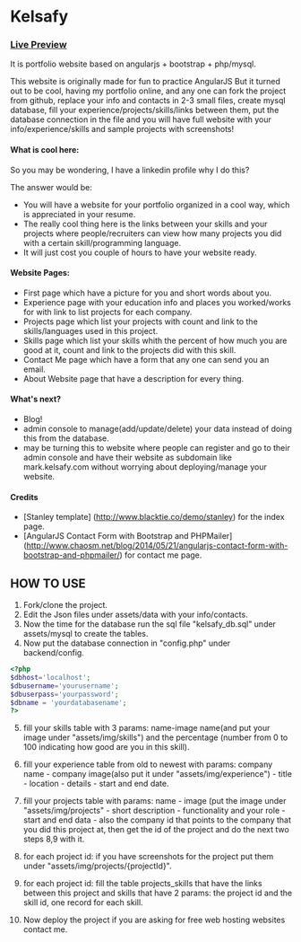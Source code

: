 # Kelsafy
### [Live Preview](http://kelsafy.com)

It is portfolio website based on angularjs + bootstrap + php/mysql.

This website is originally made for fun to practice AngularJS But it turned out to be cool, having my portfolio online, and any one can fork the project from github, replace your info and contacts in 2-3 small files, create mysql database, fill your experience/projects/skills/links between them, put the database connection in the file and you will have full website with your info/experience/skills and sample projects with screenshots!



#### What is cool here:
So you may be wondering, I have a linkedin profile why I do this?

The answer would be:
 * You will have a website for your portfolio organized in a cool way, which is appreciated in your resume.
 * The really cool thing here is the links between your skills and your projects where people/recruiters can view how many projects you did with a certain skill/programming language.
 * It will just cost you couple of hours to have your website ready.
 
 
#### Website Pages:

 * First page which have a picture for you and short words about you.
 * Experience page with your education info and places you worked/works for with link to list projects for each company.
 * Projects page which list your projects with count and link to the skills/languages used in this project.
 * Skills page which list your skills whith the percent of how much you are good at it, count and link to the projects did with this skill.
 * Contact Me page which have a form that any one can send you an email.
 * About Website page that have a description for every thing.

#### What's next?
 
 * Blog!
 * admin console to manage(add/update/delete) your data instead of doing this from the database.
 * may be turning this to website where people can register and go to their admin console and have their website as subdomain like mark.kelsafy.com without worrying about deploying/manage your website.

#### Credits
 
 * [Stanley template] (http://www.blacktie.co/demo/stanley) for the index page.
 * [AngularJS Contact Form with Bootstrap and PHPMailer] (http://www.chaosm.net/blog/2014/05/21/angularjs-contact-form-with-bootstrap-and-phpmailer/) for contact me page.

## HOW TO USE

1) Fork/clone the project.
2) Edit the Json files under assets/data with your info/contacts.
3) Now the time for the database run the sql file "kelsafy_db.sql" under assets/mysql to create the tables.
4) Now put the database connection in "config.php" under backend/config.
```php
<?php
$dbhost='localhost';
$dbusername='yourusername';
$dbuserpass='yourpassword';
$dbname = 'yourdatabasename';
?>
```
5) fill your skills table with 3 params: name-image name(and put your image under "assets/img/skills") and the percentage (number from 0 to 100 indicating how good are you in this skill).

6) fill your experience table from old to newest with params: company name - company image(also put it under "assets/img/experience") - title - location - details - start and end date.

7) fill your projects table with params: name - image (put the image under "assets/img/projects" - short description - functionality and your role - start and end data - also the company id that points to the company that you did this project at, then get the id of the project and do the next two steps 8,9 with it.

8) for each project id: if you have screenshots for the project put them under "assets/img/projects/{projectId}". 

9) for each project id: fill the table projects_skills that have the links between this project and skills that have 2 params: the project id and the skill id, one record for each skill.

10) Now deploy the project if you are asking for free web hosting websites contact me.
